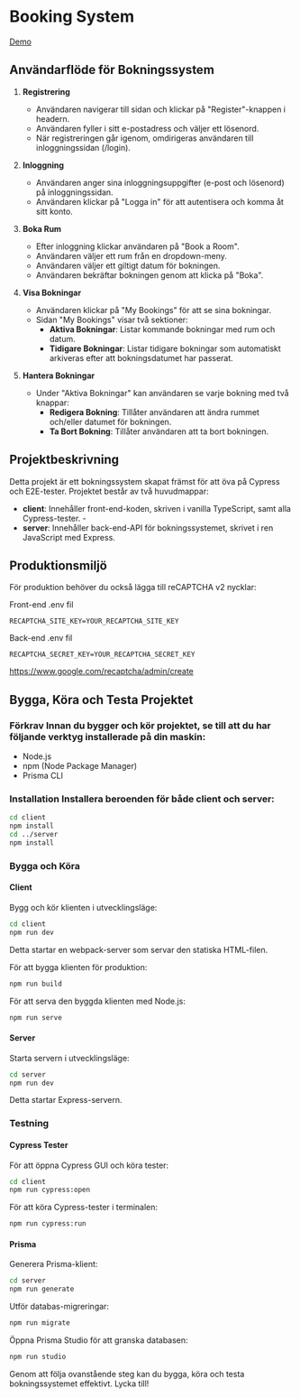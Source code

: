 # Booking System
[Demo](https://booking-system-lovat.vercel.app/) 

## Användarflöde för Bokningssystem

1. **Registrering**

   - Användaren navigerar till sidan och klickar på "Register"-knappen i headern.
   - Användaren fyller i sitt e-postadress och väljer ett lösenord.
   - När registreringen går igenom, omdirigeras användaren till inloggningssidan (/login).

2. **Inloggning**

   - Användaren anger sina inloggningsuppgifter (e-post och lösenord) på inloggningssidan.
   - Användaren klickar på "Logga in" för att autentisera och komma åt sitt konto.

3. **Boka Rum**

   - Efter inloggning klickar användaren på "Book a Room".
   - Användaren väljer ett rum från en dropdown-meny.
   - Användaren väljer ett giltigt datum för bokningen.
   - Användaren bekräftar bokningen genom att klicka på "Boka".

4. **Visa Bokningar**

   - Användaren klickar på "My Bookings" för att se sina bokningar.
   - Sidan "My Bookings" visar två sektioner:
     - **Aktiva Bokningar**: Listar kommande bokningar med rum och datum.
     - **Tidigare Bokningar**: Listar tidigare bokningar som automatiskt arkiveras efter att bokningsdatumet har passerat.

5. **Hantera Bokningar**
   - Under "Aktiva Bokningar" kan användaren se varje bokning med två knappar:
     - **Redigera Bokning**: Tillåter användaren att ändra rummet och/eller datumet för bokningen.
     - **Ta Bort Bokning**: Tillåter användaren att ta bort bokningen.

## Projektbeskrivning

Detta projekt är ett bokningssystem skapat främst för att öva på Cypress och E2E-tester. Projektet består av två huvudmappar:

- **client**: Innehåller front-end-koden, skriven i vanilla TypeScript, samt alla Cypress-tester. -
- **server**: Innehåller back-end-API för bokningssystemet, skrivet i ren JavaScript med Express.

## Produktionsmiljö

För produktion behöver du också lägga till reCAPTCHA v2 nycklar:

Front-end .env fil

```env
RECAPTCHA_SITE_KEY=YOUR_RECAPTCHA_SITE_KEY
```

Back-end .env fil

```env
RECAPTCHA_SECRET_KEY=YOUR_RECAPTCHA_SECRET_KEY
```

https://www.google.com/recaptcha/admin/create

## Bygga, Köra och Testa Projektet

### Förkrav Innan du bygger och kör projektet, se till att du har följande verktyg installerade på din maskin:

- Node.js
- npm (Node Package Manager)
- Prisma CLI

### Installation Installera beroenden för både client och server:

```bash
cd client
npm install
cd ../server
npm install
```

### Bygga och Köra

#### Client

Bygg och kör klienten i utvecklingsläge:

```bash
cd client
npm run dev
```

Detta startar en webpack-server som servar den statiska HTML-filen.

För att bygga klienten för produktion:

```bash
npm run build
```

För att serva den byggda klienten med Node.js:

```bash
npm run serve
```

#### Server

Starta servern i utvecklingsläge:

```bash
cd server
npm run dev
```

Detta startar Express-servern.

### Testning

#### Cypress Tester

För att öppna Cypress GUI och köra tester:

```bash
cd client
npm run cypress:open
```

För att köra Cypress-tester i terminalen:

```bash
npm run cypress:run
```

#### Prisma

Generera Prisma-klient:

```bash
cd server
npm run generate
```

Utför databas-migreringar:

```bash
npm run migrate
```

Öppna Prisma Studio för att granska databasen:

```bash
npm run studio
```

Genom att följa ovanstående steg kan du bygga, köra och testa bokningssystemet effektivt. Lycka till!
